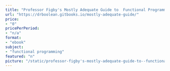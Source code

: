 ```yaml
---
title: "Professor Figby's Mostly Adequate Guide to  Functional Programming"
url: "https://drboolean.gitbooks.io/mostly-adequate-guide/"
price: 
- "0"
pricePerPeriod: 
- "n/a"
format: 
- "ebook"
subject: 
- "functional programming"
featured: "n"
picture: "/static/professor-figby's-mostly-adequate-guide-to--functional-programming.png"
---
```


